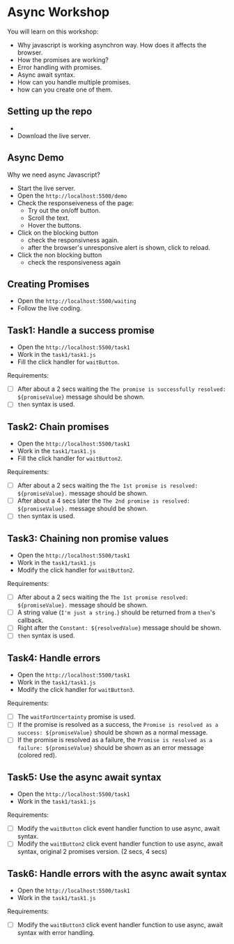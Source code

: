 # Async Workshop

You will learn on this workshop:

- Why javascript is working asynchron way. How does it affects the browser.
- How the promises are working?
- Error handling with promises.
- Async await syntax.
- How can you handle multiple promises.
- how can you create one of them.

## Setting up the repo

- 
- Download the live server.

## Async Demo

Why we need async Javascript?

- Start the live server.
- Open the `http://localhost:5500/demo`
- Check the responseiveness of the page:
  - Try out the on/off button.
  - Scroll the text.
  - Hover the buttons. 
- Click on the blocking button
  - check the responsivness again.
  - after the browser's unresponsive alert is shown, click to reload.
- Click the non blocking button
  - check the responsiveness again

## Creating Promises

- Open the `http://localhost:5500/waiting`
- Follow the live coding.

## Task1: Handle a success promise

- Open the `http://localhost:5500/task1`
- Work in the `task1/task1.js`
- Fill the click handler for `waitButton`.

Requirements:

- [ ] After about a 2 secs waiting the `The promise is successfully resolved: ${promiseValue}` message should be shown.
- [ ] `then` syntax is used.

## Task2: Chain promises

- Open the `http://localhost:5500/task1`
- Work in the `task1/task1.js`
- Fill the click handler for `waitButton2`.

Requirements:

- [ ] After about a 2 secs waiting the `The 1st promise is resolved: ${promiseValue}.` message should be shown.
- [ ] After about a 4 secs later the `The 2nd promise is resolved: ${promiseValue}.` message should be shown.
- [ ] `then` syntax is used.

## Task3: Chaining non promise values

- Open the `http://localhost:5500/task1`
- Work in the `task1/task1.js`
- Modify the click handler for `waitButton2`.

Requirements:

- [ ] After about a 2 secs waiting the `The 1st promise resolved: ${promiseValue}.` message should be shown.
- [ ] A string value (`I'm just a string.`) should be returned from a `then`'s callback.
- [ ] Right after the `Constant: ${resolvedValue}` message should be shown.
- [ ] `then` syntax is used.

## Task4: Handle errors

- Open the `http://localhost:5500/task1`
- Work in the `task1/task1.js`
- Modify the click handler for `waitButton3`.

Requirements:

- [ ] The `waitForUncertainty` promise is used.
- [ ] If the promise is resolved as a success, the `Promise is resolved as a success: ${promiseValue}` should be shown as a normal message.
- [ ] If the promise is resolved as a failure, the `Promise is resolved as a failure: ${promiseValue}` should be shown as an error message (colored red).

## Task5: Use the async await syntax

- Open the `http://localhost:5500/task1`
- Work in the `task1/task1.js`

Requirements:
  - [ ] Modify the `waitButton` click event handler function to use async, await syntax.
  - [ ] Modify the `waitButton2` click event handler function to use async, await syntax, original 2 promises version. (2 secs, 4 secs)

## Task6: Handle errors with the async await syntax

- Open the `http://localhost:5500/task1`
- Work in the `task1/task1.js`

Requirements:
  - [ ] Modify the `waitButton3` click event handler function to use async, await syntax with error handling.
